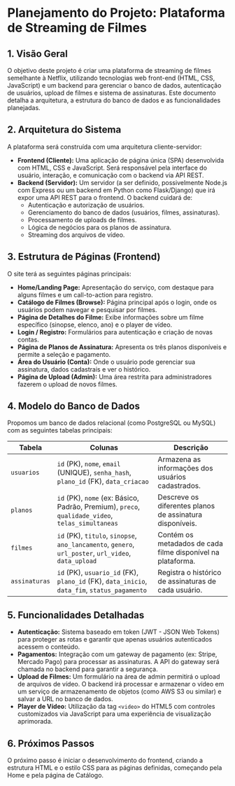 # Planejamento do Projeto: Plataforma de Streaming de Filmes

## 1. Visão Geral

O objetivo deste projeto é criar uma plataforma de streaming de filmes semelhante à Netflix, utilizando tecnologias web front-end (HTML, CSS, JavaScript) e um backend para gerenciar o banco de dados, autenticação de usuários, upload de filmes e sistema de assinaturas. Este documento detalha a arquitetura, a estrutura do banco de dados e as funcionalidades planejadas.

## 2. Arquitetura do Sistema

A plataforma será construída com uma arquitetura cliente-servidor:

- **Frontend (Cliente):** Uma aplicação de página única (SPA) desenvolvida com HTML, CSS e JavaScript. Será responsável pela interface do usuário, interação, e comunicação com o backend via API REST.
- **Backend (Servidor):** Um servidor (a ser definido, possivelmente Node.js com Express ou um backend em Python como Flask/Django) que irá expor uma API REST para o frontend. O backend cuidará de:
    - Autenticação e autorização de usuários.
    - Gerenciamento do banco de dados (usuários, filmes, assinaturas).
    - Processamento de uploads de filmes.
    - Lógica de negócios para os planos de assinatura.
    - Streaming dos arquivos de vídeo.

## 3. Estrutura de Páginas (Frontend)

O site terá as seguintes páginas principais:

- **Home/Landing Page:** Apresentação do serviço, com destaque para alguns filmes e um call-to-action para registro.
- **Catálogo de Filmes (Browse):** Página principal após o login, onde os usuários podem navegar e pesquisar por filmes.
- **Página de Detalhes do Filme:** Exibe informações sobre um filme específico (sinopse, elenco, ano) e o player de vídeo.
- **Login / Registro:** Formulários para autenticação e criação de novas contas.
- **Página de Planos de Assinatura:** Apresenta os três planos disponíveis e permite a seleção e pagamento.
- **Área do Usuário (Conta):** Onde o usuário pode gerenciar sua assinatura, dados cadastrais e ver o histórico.
- **Página de Upload (Admin):** Uma área restrita para administradores fazerem o upload de novos filmes.

## 4. Modelo do Banco de Dados

Propomos um banco de dados relacional (como PostgreSQL ou MySQL) com as seguintes tabelas principais:

| Tabela      | Colunas                                                                                             | Descrição                                                                         |
|-------------|-----------------------------------------------------------------------------------------------------|-----------------------------------------------------------------------------------|
| `usuarios`  | `id` (PK), `nome`, `email` (UNIQUE), `senha_hash`, `plano_id` (FK), `data_criacao`                    | Armazena as informações dos usuários cadastrados.                                 |
| `planos`    | `id` (PK), `nome` (ex: Básico, Padrão, Premium), `preco`, `qualidade_video`, `telas_simultaneas`      | Descreve os diferentes planos de assinatura disponíveis.                           |
| `filmes`    | `id` (PK), `titulo`, `sinopse`, `ano_lancamento`, `genero`, `url_poster`, `url_video`, `data_upload` | Contém os metadados de cada filme disponível na plataforma.                       |
| `assinaturas`| `id` (PK), `usuario_id` (FK), `plano_id` (FK), `data_inicio`, `data_fim`, `status_pagamento`        | Registra o histórico de assinaturas de cada usuário.                              |

## 5. Funcionalidades Detalhadas

- **Autenticação:** Sistema baseado em token (JWT - JSON Web Tokens) para proteger as rotas e garantir que apenas usuários autenticados acessem o conteúdo.
- **Pagamentos:** Integração com um gateway de pagamento (ex: Stripe, Mercado Pago) para processar as assinaturas. A API do gateway será chamada no backend para garantir a segurança.
- **Upload de Filmes:** Um formulário na área de admin permitirá o upload de arquivos de vídeo. O backend irá processar e armazenar o vídeo em um serviço de armazenamento de objetos (como AWS S3 ou similar) e salvar a URL no banco de dados.
- **Player de Vídeo:** Utilização da tag `<video>` do HTML5 com controles customizados via JavaScript para uma experiência de visualização aprimorada.

## 6. Próximos Passos

O próximo passo é iniciar o desenvolvimento do frontend, criando a estrutura HTML e o estilo CSS para as páginas definidas, começando pela Home e pela página de Catálogo.

